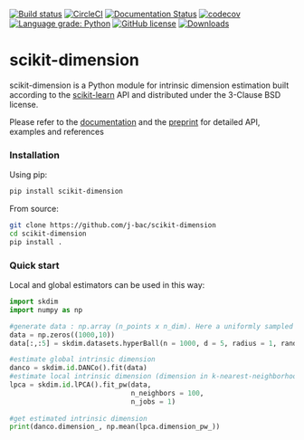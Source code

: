 [![Build status](https://ci.appveyor.com/api/projects/status/tvumlfad69g6ap3u/branch/master?svg=true)](https://ci.appveyor.com/project/j-bac/scikit-dimension/branch/master)
[![CircleCI](https://circleci.com/gh/j-bac/scikit-dimension/tree/master.svg?style=shield)](https://circleci.com/gh/j-bac/scikit-dimension/tree/master)
[![Documentation Status](https://readthedocs.org/projects/scikit-dimension/badge/?version=latest)](https://scikit-dimension.readthedocs.io/en/latest/?badge=latest)
[![codecov](https://codecov.io/gh/j-bac/scikit-dimension/branch/master/graph/badge.svg)](https://codecov.io/gh/j-bac/scikit-dimension)
[![Language grade: Python](https://img.shields.io/lgtm/grade/python/g/j-bac/scikit-dimension.svg?logo=lgtm&logoWidth=18&label=%20code%20quality)](https://lgtm.com/projects/g/j-bac/scikit-dimension/context:python)
[![GitHub license](https://img.shields.io/github/license/j-bac/scikit-dimension)](https://github.com/j-bac/scikit-dimension/blob/master/LICENSE)
[![Downloads](https://pepy.tech/badge/scikit-dimension)](https://pepy.tech/project/scikit-dimension)

# scikit-dimension

scikit-dimension is a Python module for intrinsic dimension estimation built according to the [scikit-learn](https://github.com/scikit-learn/scikit-learn) API and distributed under the 3-Clause BSD license.

Please refer to the [documentation](https://scikit-dimension.readthedocs.io) and the [preprint](https://arxiv.org/abs/2109.02596) for detailed API, examples and references

### Installation

Using pip:
```bash
pip install scikit-dimension
```

From source:
```bash
git clone https://github.com/j-bac/scikit-dimension
cd scikit-dimension
pip install .
```

### Quick start

Local and global estimators can be used in this way:

```python
import skdim
import numpy as np

#generate data : np.array (n_points x n_dim). Here a uniformly sampled 5-ball embedded in 10 dimensions
data = np.zeros((1000,10))
data[:,:5] = skdim.datasets.hyperBall(n = 1000, d = 5, radius = 1, random_state = 0)

#estimate global intrinsic dimension
danco = skdim.id.DANCo().fit(data)
#estimate local intrinsic dimension (dimension in k-nearest-neighborhoods around each point):
lpca = skdim.id.lPCA().fit_pw(data,
                              n_neighbors = 100,
                              n_jobs = 1)
                            
#get estimated intrinsic dimension
print(danco.dimension_, np.mean(lpca.dimension_pw_))
```
